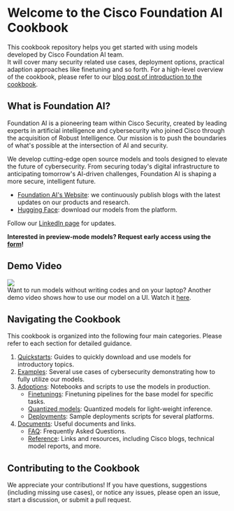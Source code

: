 # Welcome to the Cisco Foundation AI Cookbook
This cookbook repository helps you get started with using models developed by Cisco Foundation AI team. <br>
It will cover many security related use cases, deployment options, practical adaption approaches like finetuning and so forth.
For a high-level overview of the cookbook, please refer to our [blog post of introduction to the cookbook](https://www.linkedin.com/pulse/foundation-sec-8b-language-model-cybersecurity-introduction-cookbook-l9tsc).

## What is Foundation AI?
Foundation AI is a pioneering team within Cisco Security, created by leading experts in artificial intelligence and cybersecurity who joined Cisco through the acquisition of Robust Intelligence. Our mission is to push the boundaries of what's possible at the intersection of AI and security.

We develop cutting-edge open source models and tools designed to elevate the future of cybersecurity. From securing today's digital infrastructure to anticipating tomorrow's AI-driven challenges, Foundation AI is shaping a more secure, intelligent future.
- [Foundation AI's Website](https://fdtn.ai/): we continuously publish blogs with the latest updates on our products and research.
- [Hugging Face](https://huggingface.co/fdtn-ai): download our models from the platform.

Follow our [LinkedIn page](https://www.linkedin.com/company/fdtn/) for updates.

**Interested in preview-mode models? Request early access using the [form](https://fdtn.ai/early-access)!**

## Demo Video
[![](https://img.youtube.com/vi/ei5ND9bwmRo/0.jpg)](https://www.youtube.com/watch?v=ei5ND9bwmRo) <br>
Want to run models without writing codes and on your laptop? Another demo video shows how to use our model on a UI. Watch it [here](https://github.com/cisco-foundation-ai/cookbook/tree/main/1_quickstarts).

## Navigating the Cookbook
This cookbook is organized into the following four main categories. Please refer to each section for detailed guidance.
1. [Quickstarts](https://github.com/RobustIntelligence/foundation-ai-cookbook/tree/main/1_quickstarts): Guides to quickly download and use models for introductory topics.
2. [Examples](https://github.com/RobustIntelligence/foundation-ai-cookbook/tree/main/2_examples): Several use cases of cybersecurity demonstrating how to fully utilize our models.
3. [Adoptions](https://github.com/RobustIntelligence/foundation-ai-cookbook/tree/main/3_adoptions): Notebooks and scripts to use the models in production.
    - [Finetunings](https://github.com/RobustIntelligence/foundation-ai-cookbook/tree/main/3_adoptions/finetuning): Finetuning pipelines for the base model for specific tasks.
    - [Quantized models](https://github.com/RobustIntelligence/foundation-ai-cookbook/tree/main/3_adoptions/quantization): Quantized models for light-weight inference.
    - [Deployments](https://github.com/RobustIntelligence/foundation-ai-cookbook/tree/main/3_adoptions/deployment): Sample deployments scripts for several platforms.
4. [Documents](https://github.com/RobustIntelligence/foundation-ai-cookbook/tree/main/4_documents): Useful documents and links.
    - [FAQ](https://github.com/RobustIntelligence/foundation-ai-cookbook/blob/main/4_documents/FAQ.md): Frequently Asked Questions.
    - [Reference](https://github.com/RobustIntelligence/foundation-ai-cookbook/blob/main/4_documents/Reference.md): Links and resources, including Cisco blogs, technical model reports, and more.

## Contributing to the Cookbook
We appreciate your contributions! If you have questions, suggestions (including missing use cases), or notice any issues, please open an issue, start a discussion, or submit a pull request.
